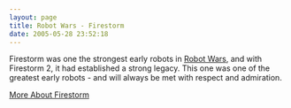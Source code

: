 ```yaml
---
layout: page
title: Robot Wars - Firestorm
date: 2005-05-28 23:52:18
---
```

Firestorm was one the strongest early robots in <a href="/wiki/robot_wars.html" title="The british robot smashing TV series.">Robot Wars</a>, and with Firestorm 2, it had established a strong legacy. This one was one of the greatest early robots - and will always be met with respect and admiration.

[More About Firestorm](https://robotwars.fandom.com/wiki/Firestorm)

